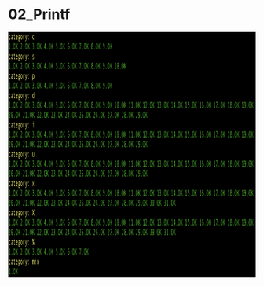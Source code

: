 #  02_Printf

<img src="https://github.com/mirhatfidan/02_Ft_Printf/blob/main/ft_printf_test.png" width="auto" height="500px">
